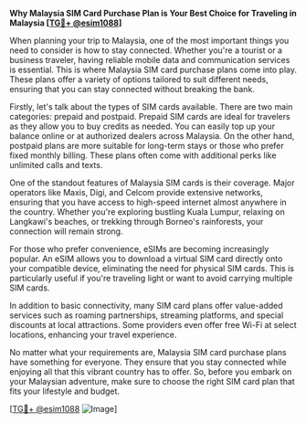 **Why Malaysia SIM Card Purchase Plan is Your Best Choice for Traveling in Malaysia [[TG💪+ @esim1088](https://t.me/s/esim1088)]**

When planning your trip to Malaysia, one of the most important things you need to consider is how to stay connected. Whether you're a tourist or a business traveler, having reliable mobile data and communication services is essential. This is where Malaysia SIM card purchase plans come into play. These plans offer a variety of options tailored to suit different needs, ensuring that you can stay connected without breaking the bank.

Firstly, let's talk about the types of SIM cards available. There are two main categories: prepaid and postpaid. Prepaid SIM cards are ideal for travelers as they allow you to buy credits as needed. You can easily top up your balance online or at authorized dealers across Malaysia. On the other hand, postpaid plans are more suitable for long-term stays or those who prefer fixed monthly billing. These plans often come with additional perks like unlimited calls and texts.

One of the standout features of Malaysia SIM cards is their coverage. Major operators like Maxis, Digi, and Celcom provide extensive networks, ensuring that you have access to high-speed internet almost anywhere in the country. Whether you're exploring bustling Kuala Lumpur, relaxing on Langkawi's beaches, or trekking through Borneo's rainforests, your connection will remain strong.

For those who prefer convenience, eSIMs are becoming increasingly popular. An eSIM allows you to download a virtual SIM card directly onto your compatible device, eliminating the need for physical SIM cards. This is particularly useful if you're traveling light or want to avoid carrying multiple SIM cards.

In addition to basic connectivity, many SIM card plans offer value-added services such as roaming partnerships, streaming platforms, and special discounts at local attractions. Some providers even offer free Wi-Fi at select locations, enhancing your travel experience.

No matter what your requirements are, Malaysia SIM card purchase plans have something for everyone. They ensure that you stay connected while enjoying all that this vibrant country has to offer. So, before you embark on your Malaysian adventure, make sure to choose the right SIM card plan that fits your lifestyle and budget.

[[TG💪+ @esim1088](https://t.me/s/esim1088) ![Image](https://i.postimg.cc/Y0z9fWf4/image.png)]